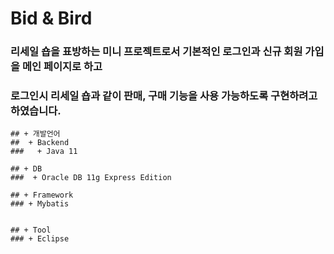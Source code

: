# Bid & Bird

### 리세일 숍을 표방하는 미니 프로젝트로서 기본적인 로그인과 신규 회원 가입을 메인 페이지로 하고
### 로그인시 리세일 숍과 같이 판매, 구매 기능을 사용 가능하도록 구현하려고 하였습니다.


```
## + 개발언어
##  + Backend
###   + Java 11

## + DB
###  + Oracle DB 11g Express Edition 

## + Framework
### + Mybatis


## + Tool
### + Eclipse
```
